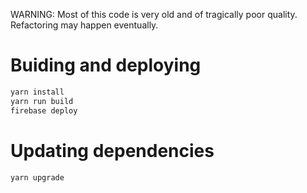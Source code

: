WARNING: Most of this code is very old and of tragically poor quality. 
Refactoring may happen eventually.


# Buiding and deploying

```sh
yarn install
yarn run build
firebase deploy
```


# Updating dependencies

```sh
yarn upgrade
```

    
